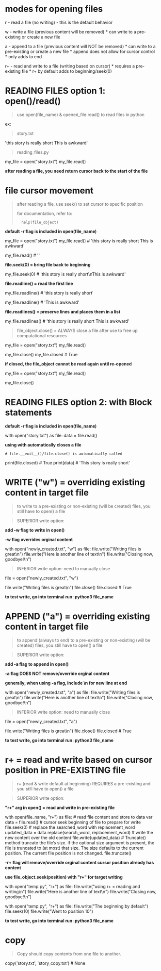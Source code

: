 # modes for opening files

r - read a file (no writing) - this is the default behavior

w - write a file (previous content will be removed)
    * can write to a pre-existing or create a new file

a - append to a file (previous content will NOT be removed)
    * can write to a pre-existing or create a new file
    * append does not allow for cursor control
    * only adds to end

r+ - read and write to a file (writing based on cursor)
    * requires a pre-existing file
    * r+ by default adds to beginning/seek(0)

# READING FILES option 1: open()/read()

> use open(file_name) & opened_file.read() to read files in python

ex:

> story.txt

'this story is really short
This is awkward'

> reading_files.py

my_file = open("story.txt")
my_file.read()

__after reading a file, you need return cursor back to the start of the file__

# file cursor movement

> after reading a file, use seek() to set cursor to specific position
>
> for documentation, refer to:
>
>       help(file_object)

__default -r flag is included in open(file_name)__

my_file = open("story.txt")
my_file.read() # 'this story is really short
This is awkward'

my_file.read() # ''

__file.seek(0) = bring file back to beginning__

my_file.seek(0) # 'this story is really short\nThis is awkward'

__file.readline() = read the first line__

my_file.readline() # 'this story is really short'

my_file.readline() # 'This is awkward'

__file.readlines() = preserve lines and places them in a list__

my_file.readlines() # 'this story is really short
This is awkward'

> file_object.close() = ALWAYS close a file after use to free up computational resources

my_file = open("story.txt")
my_file.read()

my_file.close()
my_file.closed # True

__if closed, the file_object cannot be read again until re-opened__

my_file = open("story.txt")
my_file.read()

my_file.close()

# READING FILES option 2: with Block statements

__default -r flag is included in open(file_name)__

with open("story.txt") as file:
    data = file.read()

__using with automatically closes a file__

    # file.__exit__()/file.close() is automatically called

print(file.closed) # True
print(data) # 'This story is really short'

# WRITE ("w") = overriding existing content in target file

> to write to a pre-existing or non-existing (will be created) files, you still have to open() a file

> SUPERIOR write option:

__add -w flag to write in open()__

__-w flag overrides orginal content__

with open("newly_created.txt", "w") as file:
    file.write("Writing files is great\n")
    file.write("Here is another line of text\n")
    file.write("Closing now, goodbye!\n")

> INFERIOR write option: need to manually close

file = open("newly_created.txt", "w")

file.write("Writing files is great\n")
file.close()
file.closed # True

__to test write, go into terminal run: python3 file_name__

# APPEND ("a") = overriding existing content in target file

> to append (always to end) to a pre-existing or non-existing (will be created) files, you still have to open() a file

> SUPERIOR write option:

__add -a flag to append in open()__

__-a flag DOES NOT remove/override orginal content__

__generally, when using -a flag, include \n for new line at end__

with open("newly_created.txt", "a") as file:
    file.write("Writing files is great\n")
    file.write("Here is another line of text\n")
    file.write("Closing now, goodbye!\n")

> INFERIOR write option: need to manually close

file = open("newly_created.txt", "a")

file.write("Writing files is great\n")
file.close()
file.closed # True

__to test write, go into terminal run: python3 file_name__

# r+ = read and write based on cursor position in PRE-EXISTING file

> r+ (read & write default at beginning) REQUIRES a pre-existing and you still have to open() a file

> SUPERIOR write option:

__"r+" arg in open() = read and write in pre-existing file__

with open(file_name, "r+") as file:
    # read file content and store to data var
    data = file.read()
    # cursor seek beginning of file to prepare for write
    file.seek(0)
    # replace the searched_word with replacement_word
    updated_data = data.replace(search_word, replacement_word)
    # write the new content over the old content
    file.write(updated_data)
    # Truncate() method truncate the file’s size. If the optional size argument is present, the file is truncated to (at most) that size. The size defaults to the current position. The current file position is not changed.
    file.truncate()

__-r+ flag will remove/override orginal content cursor position already has content__

__use file_object.seek(position) with "r+" for target writing__

with open("temp.py", "r+") as file:
    file.write("using r+ = reading and writing\n")
    file.write("Here is another line of text\n")
    file.write("Closing now, goodbye!\n")

with open("temp.py", "r+") as file:
    file.write("The beginning by default")
    file.seek(10)
    file.write("Went to position 10")

__to test write, go into terminal run: python3 file_name__

# copy

> Copy should copy contents from one file to another.

copy('story.txt', 'story_copy.txt') # None
